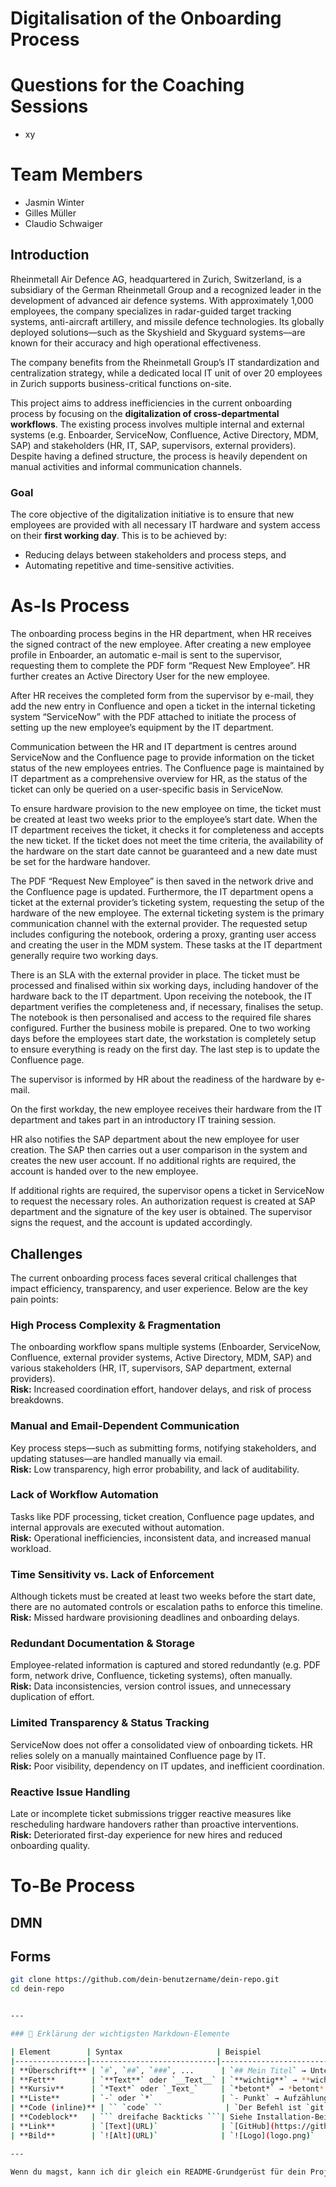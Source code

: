 # Digitalisation of the Onboarding Process

# Questions for the Coaching Sessions
- xy

# Team Members

- Jasmin Winter
- Gilles Müller
- Claudio Schwaiger


## Introduction

Rheinmetall Air Defence AG, headquartered in Zurich, Switzerland, is a subsidiary of the German Rheinmetall Group and a recognized leader in the development of advanced air defence systems. With approximately 1,000 employees, the company specializes in radar-guided target tracking systems, anti-aircraft artillery, and missile defence technologies. Its globally deployed solutions—such as the Skyshield and Skyguard systems—are known for their accuracy and high operational effectiveness.

The company benefits from the Rheinmetall Group’s IT standardization and centralization strategy, while a dedicated local IT unit of over 20 employees in Zurich supports business-critical functions on-site.

This project aims to address inefficiencies in the current onboarding process by focusing on the **digitalization of cross-departmental workflows**. The existing process involves multiple internal and external systems (e.g. Enboarder, ServiceNow, Confluence, Active Directory, MDM, SAP) and stakeholders (HR, IT, SAP, supervisors, external providers). Despite having a defined structure, the process is heavily dependent on manual activities and informal communication channels.

### Goal
The core objective of the digitalization initiative is to ensure that new employees are provided with all necessary IT hardware and system access on their **first working day**. This is to be achieved by:
- Reducing delays between stakeholders and process steps, and
- Automating repetitive and time-sensitive activities.


# As-Is Process
The onboarding process begins in the HR department, when HR receives the signed contract of the new employee. After creating a new employee profile in Enboarder, an automatic e-mail is sent to the supervisor, requesting them to complete the PDF form “Request New Employee”. HR further creates an Active Directory User for the new employee.

After HR receives the completed form from the supervisor by e-mail, they add the new entry in Confluence and open a ticket in the internal ticketing system “ServiceNow” with the PDF attached to initiate the process of setting up the new employee’s equipment by the IT department.

Communication between the HR and IT department is centres around ServiceNow and the Confluence page to provide information on the ticket status of the new employees entries. The Confluence page is maintained by IT department as a comprehensive overview for HR, as the status of the ticket can only be queried on a user-specific basis in ServiceNow.

To ensure hardware provision to the new employee on time, the ticket must be created at least two weeks prior to the employee’s start date. When the IT department receives the ticket, it checks it for completeness and accepts the new ticket. If the ticket does not meet the time criteria, the availability of the hardware on the start date cannot be guaranteed and a new date must be set for the hardware handover.

The PDF “Request New Employee” is then saved in the network drive and the Confluence page is updated. Furthermore, the IT department opens a ticket at the external provider’s ticketing system, requesting the setup of the hardware of the new employee. The external ticketing system is the primary communication channel with the external provider. The requested setup includes configuring the notebook, ordering a proxy, granting user access and creating the user in the MDM system. These tasks at the IT department generally require two working days.

There is an SLA with the external provider in place. The ticket must be processed and finalised within six working days, including handover of the hardware back to the IT department.
Upon receiving the notebook, the IT department verifies the completeness and, if necessary, finalises the setup. The notebook is then personalised and access to the required file shares configured. Further the business mobile is prepared. One to two working days before the employees start date, the workstation is completely setup to ensure everything is ready on the first day. The last step is to update the Confluence page.

The supervisor is informed by HR about the readiness of the hardware by e-mail.

On the first workday, the new employee receives their hardware from the IT department and takes part in an introductory IT training session.

HR also notifies the SAP department about the new employee for user creation. The SAP then carries out a user comparison in the system and creates the new user account. If no additional rights are required, the account is handed over to the new employee.

If additional rights are required, the supervisor opens a ticket in ServiceNow to request the necessary roles. An authorization request is created at SAP department and the signature of the key user is obtained. The supervisor signs the request, and the account is updated accordingly.

## Challenges

The current onboarding process faces several critical challenges that impact efficiency, transparency, and user experience. Below are the key pain points:

### High Process Complexity & Fragmentation
The onboarding workflow spans multiple systems (Enboarder, ServiceNow, Confluence, external provider systems, Active Directory, MDM, SAP) and various stakeholders (HR, IT, supervisors, SAP department, external providers).  
**Risk:** Increased coordination effort, handover delays, and risk of process breakdowns.

### Manual and Email-Dependent Communication
Key process steps—such as submitting forms, notifying stakeholders, and updating statuses—are handled manually via email.  
**Risk:** Low transparency, high error probability, and lack of auditability.

### Lack of Workflow Automation
Tasks like PDF processing, ticket creation, Confluence page updates, and internal approvals are executed without automation.  
**Risk:** Operational inefficiencies, inconsistent data, and increased manual workload.

### Time Sensitivity vs. Lack of Enforcement
Although tickets must be created at least two weeks before the start date, there are no automated controls or escalation paths to enforce this timeline.  
**Risk:** Missed hardware provisioning deadlines and onboarding delays.

### Redundant Documentation & Storage
Employee-related information is captured and stored redundantly (e.g. PDF form, network drive, Confluence, ticketing systems), often manually.  
**Risk:** Data inconsistencies, version control issues, and unnecessary duplication of effort.

### Limited Transparency & Status Tracking
ServiceNow does not offer a consolidated view of onboarding tickets. HR relies solely on a manually maintained Confluence page by IT.  
**Risk:** Poor visibility, dependency on IT updates, and inefficient coordination.

### Reactive Issue Handling
Late or incomplete ticket submissions trigger reactive measures like rescheduling hardware handovers rather than proactive interventions.  
**Risk:** Deteriorated first-day experience for new hires and reduced onboarding quality.


# To-Be Process


## DMN


## Forms


```bash
git clone https://github.com/dein-benutzername/dein-repo.git
cd dein-repo


---

### 🔧 Erklärung der wichtigsten Markdown-Elemente

| Element        | Syntax                     | Beispiel                                  |
|----------------|----------------------------|-------------------------------------------|
| **Überschrift** | `#`, `##`, `###`, ...      | `## Mein Titel` → Untertitel              |
| **Fett**        | `**Text**` oder `__Text__` | `**wichtig**` → **wichtig**               |
| **Kursiv**      | `*Text*` oder `_Text_`     | `*betont*` → *betont*                     |
| **Liste**       | `-` oder `*`               | `- Punkt` → Aufzählung                    |
| **Code (inline)** | `` `code` ``              | `Der Befehl ist `git status``             |
| **Codeblock**   | ``` dreifache Backticks ```| Siehe Installation-Beispiel oben          |
| **Link**        | `[Text](URL)`              | `[GitHub](https://github.com)`            |
| **Bild**        | `![Alt](URL)`              | `![Logo](logo.png)`                       |

---

Wenn du magst, kann ich dir gleich ein README-Grundgerüst für dein Projekt erstellen – sag mir einfach, worum’s geht (z. B. Projektthema, Ziel, Features).
